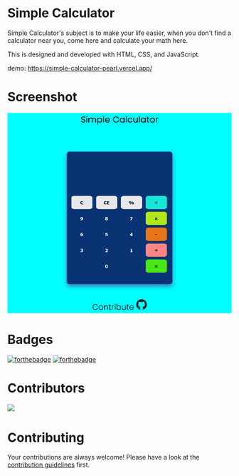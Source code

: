 # Simple Calculator

Simple Calculator's subject is to make your life easier, when you don't find a calculator near you, come here and calculate your math here.

This is designed and developed with HTML, CSS, and JavaScript.

demo: https://simple-calculator-pearl.vercel.app/

# Screenshot

![image](./img/app.png)

# Badges

[![forthebadge](https://forthebadge.com/images/badges/made-with-javascript.svg)](https://forthebadge.com)
[![forthebadge](http://forthebadge.com/images/badges/built-with-love.svg)](http://forthebadge.com)
# Contributors
<a href="https://github.com/Sanket1308/Simple-Calculator/graphs/contributors">
  <img src="https://contrib.rocks/image?repo=Sanket1308/Simple-Calculator" />
</a>


# Contributing

Your contributions are always welcome! Please have a look at the [contribution guidelines](CONTRIBUTING.md) first.
